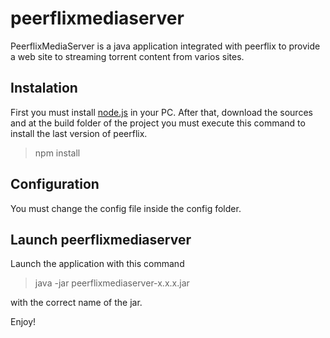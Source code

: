 peerflixmediaserver
===================
PeerflixMediaServer is a java application integrated with peerflix to provide a web site to streaming torrent content from varios sites.

Instalation
-----------
First you must install [node.js](http://nodejs.org/) in your PC.
After that, download the sources and at the build folder of the project you must execute this command to install the last version of peerflix.

>npm install

Configuration
-------------
You must change the config file inside the config folder.

Launch peerflixmediaserver
--------------------------
Launch the application with this command

>java -jar peerflixmediaserver-x.x.x.jar

with the correct name of the jar.


Enjoy!
